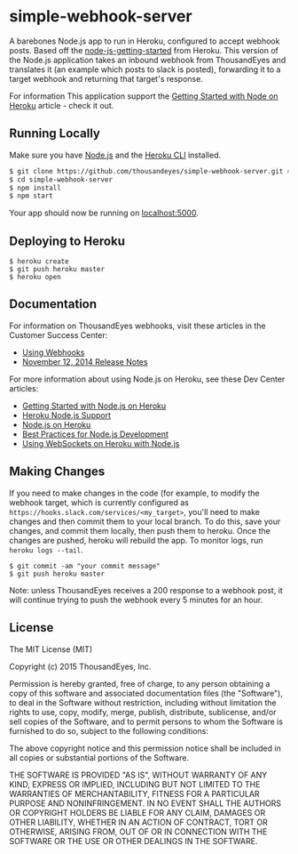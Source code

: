 # simple-webhook-server

A barebones Node.js app to run in Heroku, configured to accept webhook posts.  Based off the [node-js-getting-started](https://github.com/heroku/node-js-getting-started) from Heroku.  This version of the Node.js application takes an inbound webhook from ThousandEyes and translates it (an example which posts to slack is posted), forwarding it to a target webhook and returning that target's response.

For information This application support the [Getting Started with Node on Heroku](https://devcenter.heroku.com/articles/getting-started-with-nodejs) article - check it out.

## Running Locally

Make sure you have [Node.js](http://nodejs.org/) and the [Heroku CLI](https://devcenter.heroku.com/articles/heroku-cli) installed.

```sh
$ git clone https://github.com/thousandeyes/simple-webhook-server.git # or clone your own fork
$ cd simple-webhook-server
$ npm install
$ npm start
```

Your app should now be running on [localhost:5000](http://localhost:5000/).

## Deploying to Heroku

```
$ heroku create
$ git push heroku master
$ heroku open
```

## Documentation

For information on ThousandEyes webhooks, visit these articles in the Customer Success Center:

- [Using Webhooks](https://success.thousandeyes.com/PublicArticlePage?articleIdParam=kA0E0000000CmmVKAS)
- [November 12, 2014 Release Notes](https://success.thousandeyes.com/PublicArticlePage?articleIdParam=kA0E0000000CmlcKAC)

For more information about using Node.js on Heroku, see these Dev Center articles:

- [Getting Started with Node.js on Heroku](https://devcenter.heroku.com/articles/getting-started-with-nodejs)
- [Heroku Node.js Support](https://devcenter.heroku.com/articles/nodejs-support)
- [Node.js on Heroku](https://devcenter.heroku.com/categories/nodejs)
- [Best Practices for Node.js Development](https://devcenter.heroku.com/articles/node-best-practices)
- [Using WebSockets on Heroku with Node.js](https://devcenter.heroku.com/articles/node-websockets)

## Making Changes

If you need to make changes in the code (for example, to modify the webhook target, which is currently configured as `https://hooks.slack.com/services/<my_target>`, you'll need to make changes and then commit them to your local branch.  To do this, save your changes, and commit them locally, then push them to heroku.  Once the changes are pushed, heroku will rebuild the app.  To monitor logs, run `heroku logs --tail`.

```
$ git commit -am "your commit message"
$ git push heroku master
```

Note: unless ThousandEyes receives a 200 response to a webhook post, it will continue trying to push the webhook every 5 minutes for an hour.


## License

The MIT License (MIT)

Copyright (c) 2015 ThousandEyes, Inc.

Permission is hereby granted, free of charge, to any person obtaining a copy
of this software and associated documentation files (the "Software"), to deal
in the Software without restriction, including without limitation the rights
to use, copy, modify, merge, publish, distribute, sublicense, and/or sell
copies of the Software, and to permit persons to whom the Software is
furnished to do so, subject to the following conditions:

The above copyright notice and this permission notice shall be included in
all copies or substantial portions of the Software.

THE SOFTWARE IS PROVIDED "AS IS", WITHOUT WARRANTY OF ANY KIND, EXPRESS OR
IMPLIED, INCLUDING BUT NOT LIMITED TO THE WARRANTIES OF MERCHANTABILITY,
FITNESS FOR A PARTICULAR PURPOSE AND NONINFRINGEMENT. IN NO EVENT SHALL THE
AUTHORS OR COPYRIGHT HOLDERS BE LIABLE FOR ANY CLAIM, DAMAGES OR OTHER
LIABILITY, WHETHER IN AN ACTION OF CONTRACT, TORT OR OTHERWISE, ARISING FROM,
OUT OF OR IN CONNECTION WITH THE SOFTWARE OR THE USE OR OTHER DEALINGS IN
THE SOFTWARE.
